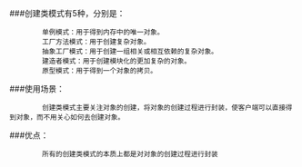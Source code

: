 ###创建类模式有5种，分别是：
```text
        单例模式：用于得到内存中的唯一对象。
        工厂方法模式：用于创建复杂对象。
        抽象工厂模式：用于创建一组相关或相互依赖的复杂对象。
        建造者模式：用于创建模块化的更加复杂的对象。
        原型模式：用于得到一个对象的拷贝。
```

###使用场景：
```text
        创建类模式主要关注对象的创建，将对象的创建过程进行封装，使客户端可以直接得到对象，而不用关心如何去创建对象。
```
    
###优点：
```text
        所有的创建类模式的本质上都是对对象的创建过程进行封装
```


    